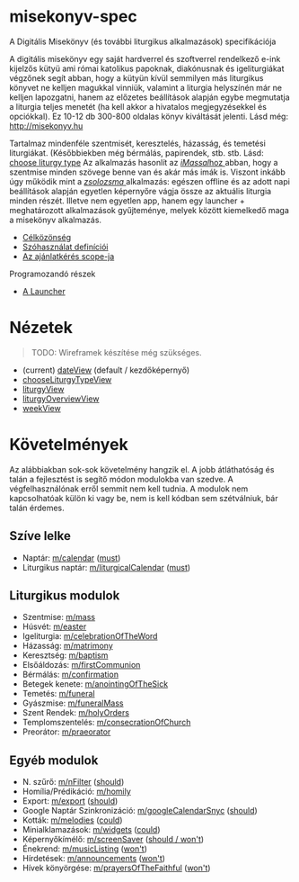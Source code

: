 # misekonyv-spec
A Digitális Misekönyv (és további liturgikus alkalmazások) specifikációja

A digitális misekönyv egy saját hardverrel és szoftverrel rendelkező e-ink kijelzős kütyü ami római katolikus papoknak, diakónusnak és igeliturgiákat végzőnek segít abban, hogy a kütyün kívül semmilyen más liturgikus könyvet ne kelljen magukkal vinniük, valamint a liturgia helyszínén már ne kelljen lapozgatni, hanem az előzetes beállítások alapján egybe megmutatja a liturgia teljes menetét (ha kell akkor a hivatalos megjegyzésekkel és opciókkal). Ez 10-12 db 300-800 oldalas könyv kiváltását jelenti. Lásd még: http://misekonyv.hu

Tartalmaz mindenféle szentmisét, keresztelés, házasság, és temetési liturgiákat. (Későbbiekben még bérmálás, papirendek, stb. stb. Lásd: [choose liturgy type](views/chooseLiturgyType.md) Az alkalmazás hasonlít az [*iMassal*hoz ](http://www.imissal.com/)abban, hogy a szentmise minden szövege benne van és akár más imák is. Viszont inkább úgy működik mint a [*zsolozsma* ](https://lh.kbs.sk/hu/default.htm)alkalmazás: egészen offline és az adott napi beállítások alapján egyetlen képernyőre vágja össze az aktuális liturgia minden részét. Illetve nem egyetlen app, hanem egy launcher + meghatározott alkalmazások gyűjteménye, melyek között kiemelkedő maga a misekönyv alkalmazás. 

- [Célközönség](target.md)
- [Szóhasználat definíciói](definitions.md)
- [Az ajánlatkérés scope-ja](inquiry.md)

Programozandó részek
- [A Launcher](thelauncher.md)

# Nézetek

> TODO: Wireframek készítése még szükséges.

- (current) [dateView](views/date.md) (default / kezdőképernyő)
- [chooseLiturgyTypeView](views/chooseLiturgyType.md)
- [liturgyView](views/liturgy.md)
- [liturgyOverviewView](views/liturgyOverview.md)
- [weekView](views/week.md)



# Követelmények

Az alábbiakban sok-sok követelmény hangzik el. A jobb átláthatóság és talán a fejlesztést is segítő módon modulokba van szedve. A végfelhasználónak erről semmit nem kell tudnia. A modulok nem kapcsolhatóak külön ki vagy be, nem is kell kódban sem szétválniuk, bár talán érdemes.


## Szíve lelke
- Naptár: [m/calendar](modules/calendar.md) ([must](definitions.md#priorities))
- Liturgikus naptár: [m/liturgicalCalendar](modules/liturgicalCalendar.md) ([must](definitions.md#priorities))
## Liturgikus modulok
- Szentmise: [m/mass](modules/mass.md)
- Húsvét: [m/easter](modules/easter.md)
- Igeliturgia: [m/celebrationOfTheWord](modules/celebrationOfTheWord.md)
- Házasság: [m/matrimony](modules/matrimony.md)
- Keresztség: [m/baptism](modules/baptism.md)
- Elsőáldozás: [m/firstCommunion](modules/firstCommunion.md)
- Bérmálás: [m/confirmation](modules/confirmation.md)
- Betegek kenete: [m/anointingOfTheSick](modules/anointingOfTheSick.md)
- Temetés: [m/funeral](modules/funeral.md)
- Gyászmise: [m/funeralMass](modules/funeralMass.md)
- Szent Rendek: [m/holyOrders](modules/holyOrders.md)
- Templomszentelés: [m/consecrationOfChurch](modules/consecrationOfChurch.md)
- Preorátor: [m/praeorator](modules/praeorator.md)
## Egyéb modulok
- N. szűrő: [m/nFilter](modules/nFilter.md) ([should](definitions.md#priorities))
- Homília/Prédikáció: [m/homily](modules/homily.md)
- Export: [m/export](modules/export.md) ([should](definitions.md#priorities))
- Google Naptár Szinkronizáció: [m/googleCalendarSnyc](modules/googleCalendarSnyc.md)  ([should](definitions.md#priorities))
- Kották: [m/melodies](modules/melodies.md) ([could](definitions.md#priorities))
- Minialklamazások: [m/widgets](modules/widgets.md) ([could](definitions.md#priorities))
- Képernyőkímélő: [m/screenSaver](modules/screenSaver.md) ([should / won't](definitions.md#priorities))
- Énekrend: [m/musicListing](modules/musicListing.md) ([won't](definitions.md#priorities))
- Hírdetések: [m/announcements](modules/announcements.md) ([won't](definitions.md#priorities))
- Hívek könyörgése: [m/prayersOfTheFaithful](modules/prayersOfTheFaithful.md) ([won't](definitions.md#priorities))

